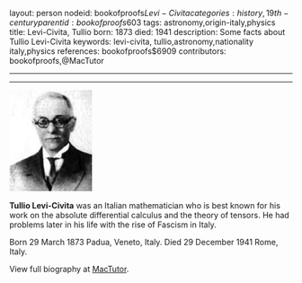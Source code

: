layout: person
nodeid: bookofproofs$Levi-Civita
categories: history,19th-century
parentid: bookofproofs$603
tags: astronomy,origin-italy,physics
title: Levi-Civita, Tullio
born: 1873
died: 1941
description: Some facts about Tullio Levi-Civita
keywords: levi-civita, tullio,astronomy,nationality italy,physics
references: bookofproofs$6909
contributors: bookofproofs,@MacTutor

---


---

![Levi-Civita.jpg](https://github.com/bookofproofs/bookofproofs.github.io/blob/main/_sources/_assets/images/portraits/Levi-Civita.jpg?raw=true)

**Tullio Levi-Civita** was an Italian mathematician who is best known for his work on the absolute differential calculus and the theory of tensors. He had problems later in his life with the rise of Fascism in Italy.

Born 29 March 1873 Padua, Veneto, Italy. Died 29 December 1941 Rome, Italy.


View full biography at [MacTutor](https://mathshistory.st-andrews.ac.uk/Biographies/Levi-Civita/).